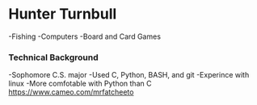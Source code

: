 # Hunter Turnbull

-Fishing
-Computers
-Board and Card Games

### Technical Background
-Sophomore C.S. major
-Used C, Python, BASH, and git
-Experince with linux
-More comfotable with Python than C
https://www.cameo.com/mrfatcheeto
